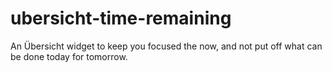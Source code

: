 # ubersicht-time-remaining
An Übersicht widget to keep you focused the now, and not put off what can be done today for tomorrow.
